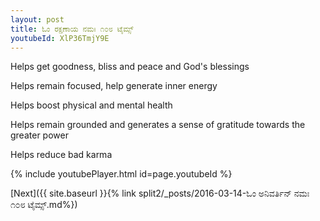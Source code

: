 ```yaml
---
layout: post
title: ಓಂ ರಕ್ಷಣಾಯ ನಮಃ ೧೦೮ ಟೈಮ್ಸ್
youtubeId: XlP36TmjY9E
---
```

 
 
Helps get goodness, bliss and peace and God's blessings
 
Helps remain focused, help generate inner energy 
 
Helps boost physical and mental health 
 
Helps remain grounded and generates a sense of gratitude towards the greater power 
 
Helps reduce bad karma
 
 
 
 


{% include youtubePlayer.html id=page.youtubeId %}
 
[Next]({{ site.baseurl }}{% link  split2/_posts/2016-03-14-ಓಂ ಅನಿವರ್ತಿನ್ ನಮಃ ೧೦೮ ಟೈಮ್ಸ್.md%})
 
